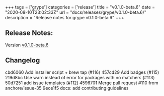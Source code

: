 +++
tags = ['grype']
categories = ['release']
title = "v0.1.0-beta.6"
date = "2020-08-10T23:02:33Z"
url = "docs/releases/grype/v0.1.0-beta.6/"
description = "Release notes for grype v0.1.0-beta.6"
+++

## Release Notes:
Version [v0.1.0-beta.6](https://github.com/anchore/grype/releases/tag/v0.1.0-beta.6)

## Changelog

cbd6060 Add installer script + brew tap (#116)
457cd29 Add badges (#115)
219d8bc Use warn instead of error for packages with no matchers (#113)
50d7251 add issue templates (#112)
4596701 Merge pull request #110 from anchore/issue-35
9ece1f5 docs: add contributing guidelines
